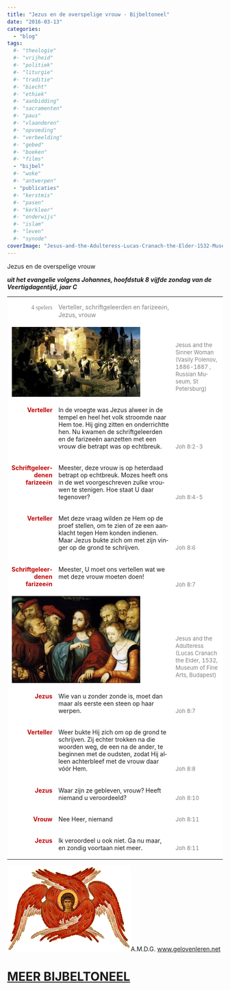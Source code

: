 ```yaml
---
title: "Jezus en de overspelige vrouw - Bijbeltoneel"
date: "2016-03-13"
categories: 
  - "blog"
tags:
  #- "theologie"
  #- "vrijheid"
  #- "politiek"
  #- "liturgie"
  #- "traditie"
  #- "biecht"
  #- "ethiek"
  #- "aanbidding"
  #- "sacramenten"
  #- "paus"
  #- "vlaanderen"
  #- "opvoeding"
  #- "verbeelding"
  #- "gebed"
  #- "boeken"
  #- "films"
  - "bijbel"
  #- "woke"
  #- "antwerpen"
  - "publicaties"
  #- "kerstmis"
  #- "pasen"
  #- "kerkleer"
  #- "onderwijs"
  #- "islam"
  #- "leven"
  #- "synode"
coverImage: "Jesus-and-the-Adulteress-Lucas-Cranach-the-Elder-1532-Museum-of-Fine-Arts-Budapest.jpg"
---
```


Jezus en de overspelige vrouw

_**uit het evangelie volgens Johannes, hoofdstuk 8 vijfde zondag van de Veertigdagentijd, jaar C**_

<table width="627"><colgroup><col width="119"> <col width="346"> <col width="120"></colgroup><tbody><tr><td valign="top" bgcolor="#ffffff" width="119"><p lang="nl-NL" align="right"><span style="color: #7f7f7f;"><span style="font-family: 'Alte Haas Grotesk', serif;">4 spelers</span></span></p></td><td valign="top" bgcolor="#ffffff" width="346"><p lang="nl-NL"><span style="color: #7f7f7f;">Verteller, schriftgeleerden en farizee<span style="font-family: 'Apple Garamond', serif;">ë</span>n, Jezus, vrouw</span></p></td><td valign="bottom" bgcolor="#ffffff" width="120"></td></tr><tr><td colspan="2" valign="top" bgcolor="#ffffff" width="479">&nbsp;<img class="alignnone wp-image-2228 size-medium" src="images/Jesus-and-the-Sinner-Woman-Vasily-Polenov-1886-1887-Russian-Museum-St-Petersburg-300x163.jpg" alt="Jesus and the Sinner Woman (Vasily Polenov, 1886-1887 , Russian Museum, St Petersburg)" width="300" height="163"></td><td valign="bottom" bgcolor="#ffffff" width="120"><p lang="nl-NL"><span style="color: #7f7f7f;"><span style="font-size: small;">Jesus and the Sinner Woman (Vasily Polenov, 1886-1887 , Russian Museum, St Petersburg)</span></span></p></td></tr><tr><td valign="top" bgcolor="#ffffff" width="119"><p lang="nl-NL" align="right"><span style="color: #c00000;"><b>Verteller</b></span></p></td><td valign="top" bgcolor="#ffffff" width="346"><p class="western" lang="nl-NL">In de vroegte was Jezus alweer in de tempel en heel het volk stroomde naar Hem toe. Hij ging zitten en onderrichtte hen. Nu kwamen de schriftgeleerden en de farizeeën aanzetten met een vrouw die betrapt was op echtbreuk.</p></td><td valign="bottom" bgcolor="#ffffff" width="120"><p lang="nl-NL"><span style="color: #7f7f7f;"><span style="font-size: small;">Joh 8:2-3</span></span></p></td></tr><tr><td valign="top" bgcolor="#ffffff" width="119"><p lang="nl-NL" align="right"><span style="color: #c00000;"><b>Schriftgeleerdenen farizee<span style="font-family: 'Apple Garamond', serif;">ë</span>n</b></span></p></td><td valign="top" bgcolor="#ffffff" width="346"><p class="western" lang="nl-NL">Meester, deze vrouw is op heterdaad betrapt op echtbreuk. Mozes heeft ons in de wet voorgeschreven zulke vrouwen te stenigen. Hoe staat U daar tegenover?</p></td><td valign="bottom" bgcolor="#ffffff" width="120"><p lang="nl-NL"><span style="color: #7f7f7f;"><span style="font-size: small;">Joh 8:4-5</span></span></p></td></tr><tr><td valign="top" bgcolor="#ffffff" width="119"><p lang="nl-NL" align="right"><span style="color: #c00000;"><b>Verteller</b></span></p></td><td valign="top" bgcolor="#ffffff" width="346"><p class="western" lang="nl-NL">Met deze vraag wilden ze Hem op de proef stellen, om te zien of ze een aanklacht tegen Hem konden indienen. Maar Jezus bukte zich om met zijn vinger op de grond te schrijven.</p></td><td valign="bottom" bgcolor="#ffffff" width="120"><p lang="nl-NL"><span style="color: #7f7f7f;"><span style="font-size: small;">Joh 8:6</span></span></p></td></tr><tr><td valign="top" bgcolor="#ffffff" width="119"><p lang="nl-NL" align="right"><span style="color: #c00000;"><b>Schriftgeleerdenen farizee<span style="font-family: 'Apple Garamond', serif;">ë</span>n</b></span></p></td><td valign="top" bgcolor="#ffffff" width="346"><p class="western" lang="nl-NL">Meester, U moet ons vertellen wat we met deze vrouw moeten doen!</p></td><td valign="bottom" bgcolor="#ffffff" width="120"><p lang="nl-NL"><span style="color: #7f7f7f;"><span style="font-size: small;">Joh 8:7</span></span></p></td></tr><tr><td colspan="2" valign="top" bgcolor="#ffffff" width="479">&nbsp;<img class="alignnone size-medium wp-image-2229" src="images/Jesus-and-the-Adulteress-Lucas-Cranach-the-Elder-1532-Museum-of-Fine-Arts-Budapest-300x203.jpg" alt="Jesus and the Adulteress (Lucas Cranach the Elder, 1532, Museum of Fine Arts, Budapest)" width="300" height="203"></td><td valign="bottom" bgcolor="#ffffff" width="120"><p lang="en-US"><span style="color: #7f7f7f;"><span style="font-size: small;">Jesus and the Adulteress (Lucas Cranach the Elder, 1532, Museum of Fine Arts, Budapest)</span></span></p></td></tr><tr><td valign="top" bgcolor="#ffffff" width="119"><p lang="nl-NL" align="right"><span style="color: #c00000;"><b>Jezus</b></span></p></td><td valign="top" bgcolor="#ffffff" width="346"><p class="western" lang="nl-NL">Wie van u zonder zonde is, moet dan maar als eerste een steen op haar werpen.</p></td><td valign="bottom" bgcolor="#ffffff" width="120"><p lang="nl-NL"><span style="color: #7f7f7f;"><span style="font-size: small;">Joh 8:7</span></span></p></td></tr><tr><td valign="top" bgcolor="#ffffff" width="119"><p lang="nl-NL" align="right"><span style="color: #c00000;"><b>Verteller</b></span></p></td><td valign="top" bgcolor="#ffffff" width="346"><p class="western" lang="nl-NL">Weer bukte Hij zich om op de grond te schrijven. Zij echter trokken na die woorden weg, de een na de ander, te beginnen met de oudsten, zodat Hij alleen achterbleef met de vrouw daar vóór Hem.</p></td><td valign="bottom" bgcolor="#ffffff" width="120"><p lang="nl-NL"><span style="color: #7f7f7f;"><span style="font-size: small;">Joh 8:8</span></span></p></td></tr><tr><td valign="top" bgcolor="#ffffff" width="119"><p lang="nl-NL" align="right"><span style="color: #c00000;"><b>Jezus</b></span></p></td><td valign="top" bgcolor="#ffffff" width="346"><p class="western" lang="nl-NL">Waar zijn ze gebleven, vrouw? Heeft niemand u veroordeeld?</p></td><td valign="bottom" bgcolor="#ffffff" width="120"><p lang="nl-NL"><span style="color: #7f7f7f;"><span style="font-size: small;">Joh 8:10</span></span></p></td></tr><tr><td valign="top" bgcolor="#ffffff" width="119"><p lang="nl-NL" align="right"><span style="color: #c00000;"><b>Vrouw</b></span></p></td><td valign="top" bgcolor="#ffffff" width="346"><p class="western" lang="nl-NL">Nee Heer, niemand</p></td><td valign="bottom" bgcolor="#ffffff" width="120"><p lang="nl-NL"><span style="color: #7f7f7f;"><span style="font-size: small;">Joh 8:11</span></span></p></td></tr><tr><td valign="top" bgcolor="#ffffff" width="119"><p lang="nl-NL" align="right"><span style="color: #c00000;"><b>Jezus</b></span></p></td><td valign="top" bgcolor="#ffffff" width="346"><p class="western" lang="nl-NL">Ik veroordeel u ook niet. Ga nu maar, en zondig voortaan niet meer.</p></td><td valign="bottom" bgcolor="#ffffff" width="120"><p lang="nl-NL"><span style="color: #7f7f7f;"><span style="font-size: small;">Joh 8:11</span></span></p></td></tr></tbody></table>

![image005](images/image005.gif)A.M.D.G. www.gelovenleren.net

# [MEER BIJBELTONEEL](/bijbeltoneel/ "Bijbeltoneel")
